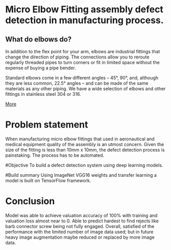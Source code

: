 # Micro Elbow Fitting assembly defect detection in manufacturing process.

## What do elbows do?
In addition to the flex point for your arm, elbows are industrial fittings that change the direction of piping. The connections allow you to reroute regularly threaded pipes to turn corners or fit in limited space without the expense of buying a pipe bender.

Standard elbows come in a few different angles – 45°, 90°, and, although they are less common, 22.5° angles – and can be made of the same materials as any other piping. We have a wide selection of elbows and other fittings in stainless steel 304 or 316.

[More](https://www.directmaterial.com/fittings-what-is-an-elbow)

# Problem statement
When manufacturing micro elbow fittings that used in aeronautical and medical equipment quality of the assembly is an utmost concern. Given the size of the fitting is less than 10mm x 10mm, the defect detection process is painstaking. The process has to be automated. 

#Objective 
To build a defect detection system using deep learning models.

#Build summary
Using ImageNet VGG16 weights and transfer learning a model is built on TensorFlow framework.
 
# Conclusion
Model was able to achieve valuation accuracy of 100% with training and valuation loss almost near to 0. Able to predict hardest to find rejects like barb connector screw being not fully engaged. Overall, satisfied of the performance with the limited number of image data used; but in future heavy image augmentation maybe reduced or replaced by more image data.
